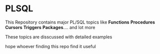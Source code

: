# PLSQL

This Repository contains major PL/SQL topics like
**Functions**
**Procedures**
**Cursors**
**Triggers**
**Packages**.... and lot more

These topics are disscussed with detailed examples

hope whoever finding this repo find it useful
